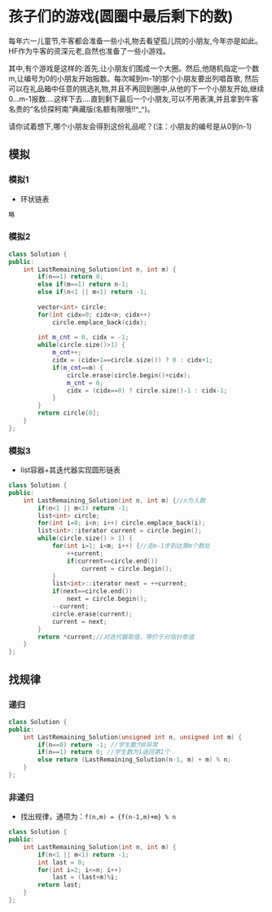# 孩子们的游戏(圆圈中最后剩下的数)

每年六一儿童节,牛客都会准备一些小礼物去看望孤儿院的小朋友,今年亦是如此。HF作为牛客的资深元老,自然也准备了一些小游戏。

其中,有个游戏是这样的:首先,让小朋友们围成一个大圈。然后,他随机指定一个数m,让编号为0的小朋友开始报数。每次喊到m-1的那个小朋友要出列唱首歌,
然后可以在礼品箱中任意的挑选礼物,并且不再回到圈中,从他的下一个小朋友开始,继续0...m-1报数....这样下去....直到剩下最后一个小朋友,可以不用表演,并且拿到牛客名贵的“名侦探柯南”典藏版(名额有限哦!!^_^)。

请你试着想下,哪个小朋友会得到这份礼品呢？(注：小朋友的编号是从0到n-1)

## 模拟

### 模拟1

- 环状链表

```cpp
略
```

### 模拟2

```cpp
class Solution {
public:
    int LastRemaining_Solution(int n, int m) {
        if(n==1) return 0;
        else if(m==1) return n-1;
        else if(n<1 || m<1) return -1;
        
        vector<int> circle;
        for(int cidx=0; cidx<n; cidx++)
            circle.emplace_back(cidx);
        
        int m_cnt = 0, cidx = -1;
        while(circle.size()>1) {
            m_cnt++;
            cidx = (cidx+1==circle.size()) ? 0 : cidx+1;
            if(m_cnt==m) {
                circle.erase(circle.begin()+cidx);
                m_cnt = 0;
                cidx = (cidx==0) ? circle.size()-1 : cidx-1;
            }
        }
        return circle[0];
    }
};
```

### 模拟3

- list容器+其迭代器实现圆形链表

```cpp
class Solution {
public:
    int LastRemaining_Solution(int n, int m) {//n为人数
        if(n<1 || m<1) return -1;
        list<int> circle;
        for(int i=0; i<n; i++) circle.emplace_back(i);
        list<int>::iterator current = circle.begin();
        while(circle.size() > 1) {
            for(int i=1; i<m; i++) {//走m-1步到达第m个数处 
                ++current;
                if(current==circle.end())
                    current = circle.begin();
            }
            list<int>::iterator next = ++current;
            if(next==circle.end())
                next = circle.begin();
            --current;
            circle.erase(current);
            current = next;
        }
        return *current;//对迭代器取值，等价于对指针取值
    }
};
```

## 找规律

### 递归

```cpp
class Solution {
public:
    int LastRemaining_Solution(unsigned int n, unsigned int m) {
        if(n==0) return -1; //学生数为0异常
        if(n==1) return 0; //学生数为1返回第1个
        else return (LastRemaining_Solution(n-1, m) + m) % n;
    }
};
```

### 非递归

- 找出规律，通项为：`f(n,m) = {f(n-1,m)+m} % n`

```cpp
class Solution {
public:
    int LastRemaining_Solution(int n, int m) {
        if(n<1 || m<1) return -1;
        int last = 0;
        for(int i=2; i<=n; i++)
            last = (last+m)%i;
        return last;
    }
};
```
